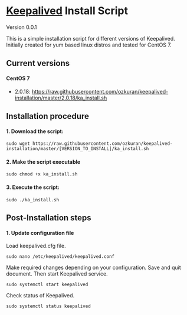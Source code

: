 # [Keepalived](https://www.keepalived.org/ "Keepalived Homepage") Install Script

Version 0.0.1

This is a simple installation script for different versions of Keepalived. Initially created for yum based linux distros and tested for CentOS 7.

## Current versions

#### CentOS 7
- 2.0.18: https://raw.githubusercontent.com/ozkuran/keepalived-installation/master/2.0.18/ka_install.sh

## Installation procedure

#### 1. Download the script:
```
sudo wget https://raw.githubusercontent.com/ozkuran/keepalived-installation/master/[VERSION_TO_INSTALL]/ka_install.sh
```
#### 2. Make the script executable
```
sudo chmod +x ka_install.sh
```
#### 3. Execute the script:
```
sudo ./ka_install.sh
```

## Post-Installation steps

#### 1. Update configuration file 
Load keepalived.cfg file.
```
sudo nano /etc/keepalived/keepalived.conf
```
Make required changes depending on your configuration. Save and quit document. Then start Keepalived service.

```
sudo systemctl start keepalived
```

Check status of Keepalived.

```
sudo systemctl status keepalived
```
